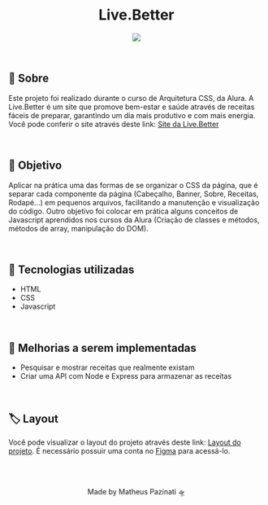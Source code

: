 <h1 align="center">Live.Better</h1>
<p align="center">
  <img src="https://media.giphy.com/media/kENgo7jqLHvJBJxwZ4/giphy.gif">
</p>
<br>
<h2>🥗 Sobre</h2>
<p>Este projeto foi realizado durante o curso de Arquitetura CSS, da Alura. A Live.Better é um site que promove bem-estar e saúde através de receitas fáceis de preparar, garantindo um dia mais produtivo e com mais energia.
Você pode conferir o site através deste link: <a href="https://matheus-pazinati.github.io/live.better-recipes/">Site da Live.Better</a>
</p>
<br>
<h2>🎯 Objetivo </h2>
<p>Aplicar na prática uma das formas de se organizar o CSS da página, que é separar cada componente da página (Cabeçalho, Banner, Sobre, Receitas, Rodapé...) em pequenos arquivos, facilitando a manutenção e visualização do código. Outro objetivo foi colocar em prática alguns conceitos de Javascript aprendidos nos cursos da Alura (Criação de classes e métodos, métodos de array, manipulação do DOM).  </p>
<br>
<h2>🚀 Tecnologias utilizadas</h2>
<ul>
  <li>HTML</li>
  <li>CSS</li>
  <li>Javascript</li>
</ul>
<br>
<h2>📌 Melhorias a serem implementadas</h2>
<ul>
  <li>Pesquisar e mostrar receitas que realmente existam</li>
  <li>Criar uma API com Node e Express para armazenar as receitas</li>
</ul>
<br>
<h2>🏷️ Layout</h2>
<p>Você pode visualizar o layout do projeto através deste link: <a href="https://www.figma.com/file/0gMF5BPgplPYqQA6Om1T1sk9/alura-bootstrap?node-id=0%3A1">Layout do projeto</a>. É necessário possuir uma conta no <a href="https://figma.com">Figma</a> para acessá-lo.</p>
<br>
<br>
<p align="center">Made by Matheus Pazinati 🛸</p>
